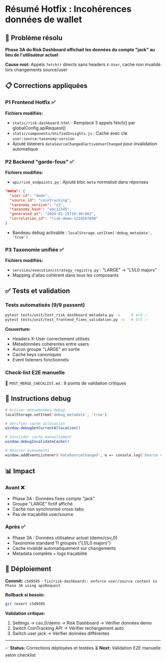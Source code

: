 # Résumé Hotfix : Incohérences données de wallet

## 🎯 Problème résolu
**Phase 3A du Risk Dashboard affichait les données du compte "jack" au lieu de l'utilisateur actuel**

**Cause root:** Appels `fetch()` directs sans headers `X-User`, cache non invalidé lors changements source/user

## 📋 Corrections appliquées

### P1 Frontend Hotfix ✅
**Fichiers modifiés:**
- `static/risk-dashboard.html` : Remplacé 3 appels fetch() par globalConfig.apiRequest()
- `static/components/UnifiedInsights.js` : Cache avec clé `user:source:taxonomy:version`
- Ajouté listeners `dataSourceChanged`/`activeUserChanged` pour invalidation automatique

### P2 Backend "garde-fous" ✅
**Fichiers modifiés:**
- `api/risk_endpoints.py` : Ajouté bloc `meta` normalisé dans réponses
```json
"meta": {
  "user_id": "demo",
  "source_id": "cointracking",
  "taxonomy_version": "v2",
  "taxonomy_hash": "abc12345",
  "generated_at": "2024-01-15T10:30:00Z",
  "correlation_id": "risk-demo-1234567890"
}
```
- Bandeau debug activable : `localStorage.setItem('debug_metadata', 'true')`

### P3 Taxonomie unifiée ✅
**Fichiers modifiés:**
- `services/execution/strategy_registry.py` : "LARGE" → "L1/L0 majors"
- Mapping d'alias cohérent dans tous les composants

## ✅ Tests et validation

### Tests automatisés (9/9 passent)
```bash
pytest tests/unit/test_risk_dashboard_metadata.py -v     # 4/4 ✅
pytest tests/unit/test_frontend_fixes_validation.py -v   # 5/5 ✅
```

**Couverture:**
- Headers X-User correctement utilisés
- Métadonnées cohérentes entre users
- Aucun groupe "LARGE" en sortie
- Cache keys canoniques
- Event listeners fonctionnels

### Check-list E2E manuelle
📁 `POST_MERGE_CHECKLIST.md` : 9 points de validation critiques

## 🔧 Instructions debug

```bash
# Activer métadonnées debug
localStorage.setItem('debug_metadata', 'true')

# Vérifier cache allocation
window.debugGetCurrentAllocation()

# Invalider cache manuellement
window.debugInvalidateCache()

# Monitor événements
window.addEventListener('dataSourceChanged', e => console.log('Source changed:', e.detail))
```

## 📊 Impact

### Avant ❌
- Phase 3A : Données fixes compte "jack"
- Groupe "LARGE" fictif affiché
- Cache non synchronisé cross-tabs
- Pas de traçabilité user/source

### Après ✅
- Phase 3A : Données utilisateur actuel (demo/csv_0)
- Taxonomie standard 11 groupes ("L1/L0 majors")
- Cache invalidé automatiquement sur changements
- Metadata complète + logs traçabilité

## 🚀 Déploiement
**Commit:** `c5d9595` - `fix(risk-dashboard): enforce user/source context in Phase 3A using apiRequest`

**Rollback si besoin:**
```bash
git revert c5d9595
```

**Validation critique:**
1. Settings → csv_0/demo → Risk Dashboard → Vérifier données demo
2. Switch CoinTracking API → Vérifier rechargement auto
3. Switch user jack → Vérifier données différentes

---
✅ **Status:** Corrections déployées et testées
⏳ **Next:** Validation E2E manuelle selon checklist